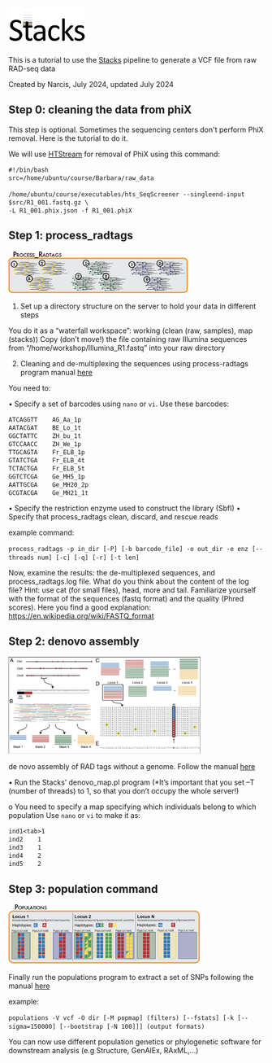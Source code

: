 <img src="./stacks_logo.png" width="30%" height="30%">

This is a tutorial to use the [Stacks](https://catchenlab.life.illinois.edu/stacks/manual/) pipeline to generate a VCF file from raw RAD-seq data

Created by Narcis, July 2024, updated July 2024 


## Step 0: cleaning the data from phiX

This step is optional. Sometimes the sequencing centers don't perform PhiX removal. Here is the tutorial to do it.

We will use [HTStream](https://github.com/s4hts/HTStream) for removal of PhiX using this command:

```
#!/bin/bash
src=/home/ubuntu/course/Barbara/raw_data

/home/ubuntu/course/executables/hts_SeqScreener --singleend-input $src/R1_001.fastq.gz \
-L R1_001.phix.json -f R1_001.phiX 
```


## Step 1: process_radtags

<img src="./process_radtags.png" width="70%" height="70%">

1)	Set up a directory structure on the server to hold your data in different steps

You do it as a “waterfall workspace”: working (clean (raw, samples), map (stacks))
Copy (don’t move!) the file containing raw Illumina sequences from “/home/workshop/Illumina_R1.fastq” into your raw directory

2)	Cleaning and de-multiplexing the sequences using process-radtags program manual [here](https://catchenlab.life.illinois.edu/stacks/manual/#clean)

You need to:

• Specify a set of barcodes using `nano` or `vi`. Use these barcodes:

``` 
ATCAGGTT	AG_Aa_1p
AATACGAT	BE_Lo_1t
GGCTATTC	ZH_bu_1t
GTCCAACC	ZH_We_1p
TTGCAGTA	Fr_ELB_1p
GTATCTGA	Fr_ELB_4t
TCTACTGA	Fr_ELB_5t
GGTCTCGA	Ge_MH5_1p
AATTGCGA	Ge_MH20_2p
GCGTACGA	Ge_MH21_1t
```

•	Specify the restriction enzyme used to construct the library (SbfI)
•	Specify that process_radtags clean, discard, and rescue reads

example command:

`
process_radtags -p in_dir [-P] [-b barcode_file] -o out_dir -e enz [--threads num] [-c] [-q] [-r] [-t len]
`



Now, examine the results: the de-multiplexed sequences, and process_radtags.log file. What do you think about the content of the log file? Hint: use cat (for small files), head, more and tail.
Familiarize yourself with the format of the sequences (fastq format) and the quality (Phred scores). Here you find a good explanation: https://en.wikipedia.org/wiki/FASTQ_format 




## Step 2: denovo assembly
<img src="./denovo.png" width="75%" height="75%">

de novo assembly of RAD tags without a genome. Follow the manual [here](http://catchenlab.life.illinois.edu/stacks/comp/denovo_map.php)

•	Run the Stacks’ denovo_map.pl program (*It’s important that you set –T (number of threads) to 1, so that you don’t occupy the whole server!)

o	You need to specify a map specifying which individuals belong to which population
Use `nano` or `vi` to make it as:

```
ind1<tab>1
ind2	1
ind3	1
ind4	2
ind5	2
```






## Step 3: population command
<img src="./populations.png" width="75%" height="75%">

Finally run the populations program to extract a set of SNPs following the manual [here](http://catchenlab.life.illinois.edu/stacks/comp/populations.php)

example: 

`
populations -V vcf -O dir [-M popmap] (filters) [--fstats] [-k [--sigma=150000] [--bootstrap [-N 100]]] (output formats)
`

You can now use different population genetics or phylogenetic software for downstream analysis (e.g Structure, GenAlEx, RAxML,…)











